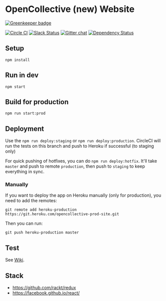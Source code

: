 # OpenCollective (new) Website

[![Greenkeeper badge](https://badges.greenkeeper.io/opencollective/opencollective-site.svg)](https://greenkeeper.io/)

[![Circle CI](https://circleci.com/gh/OpenCollective/opencollective-site/tree/master.svg?style=shield&circle-token=529943730e6598363053a54a31969aa0278f0f33)](https://circleci.com/gh/OpenCollective/opencollective-site/tree/master)
[![Slack Status](https://slack.opencollective.com/badge.svg)](https://slack.opencollective.com)
[![Gitter chat](https://badges.gitter.im/OpenCollective/OpenCollective.svg)](https://gitter.im/OpenCollective/OpenCollective)
[![Dependency Status](https://david-dm.org/opencollective/opencollective-site.svg)](https://david-dm.org/opencollective/opencollective-site)


## Setup

```
npm install
```

## Run in dev

```
npm start
```

## Build for production

```
npm run start:prod
```

## Deployment

Use the `npm run deploy:staging` or `npm run deploy:production`.
CircleCI will run the tests on this branch and push to Heroku if successful (to staging only)

For quick pushing of hotfixes, you can do `npm run deploy:hotfix`. It'll take `master` and push to remote `production`, then push to `staging` to keep everything in sync.

### Manually
If you want to deploy the app on Heroku manually (only for production), you need to add the remotes:

```
git remote add heroku-production https://git.heroku.com/opencollective-prod-site.git
```

Then you can run:

```
git push heroku-production master
```

## Test

See [Wiki](https://github.com/OpenCollective/OpenCollective/wiki/Software-testing).

## Stack

- https://github.com/rackt/redux
- https://facebook.github.io/react/